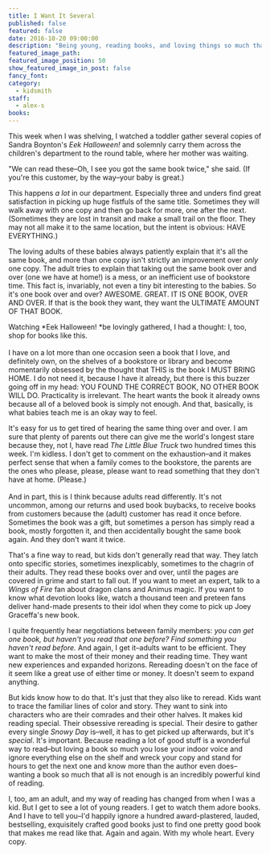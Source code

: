 ```yaml
---
title: I Want It Several
published: false
featured: false
date: 2016-10-20 09:00:00
description: "Being young, reading books, and loving things so much that all isn't enough."
featured_image_path:
featured_image_position: 50
show_featured_image_in_post: false
fancy_font:
category:
  - kidsmith
staff:
  - alex-s
books:
---
```



This week when I was shelving, I watched a toddler gather several copies of Sandra Boynton's *Eek Halloween!* and solemnly carry them across the children's department to the round table, where her mother was waiting.

"We can read these–Oh, I see you got the same book twice," she said. (If you're this customer, by the way–your baby is great.)

This happens *a lot* in our department. Especially three and unders find great satisfaction in picking up huge fistfuls of the same title. Sometimes they will walk away with one copy and then go back for more, one after the next. (Sometimes they are lost in transit and make a small trail on the floor. They may not all make it to the same location, but the intent is obvious: HAVE EVERYTHING.)

The loving adults of these babies always patiently explain that it's all the same book, and more than one copy isn't strictly an improvement over *only* one copy. The adult tries to explain that taking out the same book over and over (one we have at home!) is a mess, or an inefficient use of bookstore time. This fact is, invariably, not even a tiny bit interesting to the babies. So it's one book over and over? AWESOME. GREAT. IT IS ONE BOOK, OVER AND OVER. If that is the book they want, they want the ULTIMATE AMOUNT OF THAT BOOK.

Watching *Eek Halloween!&nbsp;*be lovingly gathered, I had a thought: I, too, shop for books like this.
<br>
<br>I have on a lot more than one occasion seen a book that I love, and definitely own, on the shelves of a bookstore or library and become momentarily obsessed by the thought that THIS is the book I MUST BRING HOME. I do not need it, because I have it already, but there is this buzzer going off in my head: YOU FOUND THE CORRECT BOOK, NO OTHER BOOK WILL DO. Practicality is irrelevant. The heart wants the book it already owns because all of a beloved book is simply not enough. And that, basically, is what babies teach me is an okay way to feel.

It's easy for us to get tired of hearing the same thing over and over. I am sure that plenty of parents out there can give me the world's longest stare because they, not I, have read *The Little Blue Truck* two hundred times this week. I'm kidless. I don't get to comment on the exhaustion–and it makes perfect sense that when a family comes to the bookstore, the parents are the ones who please, please, please want to read something that they don't have at home. (Please.)
<br>
<br>And in part, this is I think because adults read differently. It's not uncommon, among our returns and used book buybacks, to receive books from customers because the (adult) customer has read it once before. Sometimes the book was a gift, but sometimes a person has simply read a book, mostly forgotten it, and then accidentally bought the same book again. And they don't want it twice.

That's a fine way to read, but kids don't generally read that way. They latch onto specific stories, sometimes inexplicably, sometimes to the chagrin of their adults. They read these books over and over, until the pages are covered in grime and start to fall out. If you want to meet an expert, talk to a *Wings of Fire* fan about dragon clans and Animus magic. If you want to know what devotion looks like, watch a thousand teen and preteen fans deliver hand-made presents to their idol when they come to pick up Joey Graceffa's new book.

I quite frequently hear negotiations between family members: *you can get one book, but haven't you read that one before? Find something you haven't read before.* And again, I get it–adults want to be efficient. They want to make the most of their money and their reading time. They want new experiences and expanded horizons. Rereading doesn't on the face of it seem like a great use of either time or money. It doesn't seem to expand anything.

But kids know how to do that. It's just that they also like to reread. Kids want to trace the familiar lines of color and story. They want to sink into characters who are their comrades and their other halves. It makes kid reading special. Their obsessive rereading is special. Their desire to gather every single *Snowy Day* is–well, it has to get picked up afterwards, but it's *special*. It's important. Because reading a lot of good stuff is a wonderful way to read–but loving a book so much you lose your indoor voice and ignore everything else on the shelf and wreck your copy and stand for hours to get the next one and know more than the author even does–wanting a book so much that all is not enough is an incredibly powerful kind of reading.

I, too, am an adult, and my way of reading has changed from when I was a kid. But I get to see a lot of young readers. I get to watch them adore books. And I have to tell you–I'd happily ignore a hundred award-plastered, lauded, bestselling, exquisitely crafted good books just to find one pretty good book that makes me read like that. Again and again. With my whole heart. Every copy.

&nbsp;